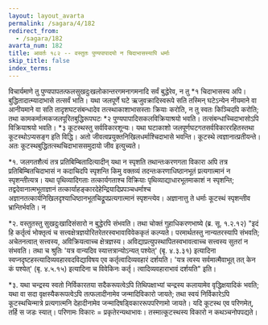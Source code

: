 ```yaml
---
layout: layout_avarta
permalink: /sagara/4/182
redirect_from:
  - /sagara/182
avarta_num: 182
title: आवर्तः १८२ -- वस्तुतः पुण्यपापादयो न चिदाभासस्यापि धर्माः
skip_title: false
index_terms: 
---
```


विचार्यमाणे तु पुण्यपापतत्फलसुखदुःखलोकान्तरगमनागमनादि
सर्वं बुद्धेरेव, न तु *१ चिदाभासस्य अपि। बुद्धितादात्म्यादाभासे तत्सर्वं भाति। यथा
जलपूर्णे घटे ऋजुवक्रादिस्वरूपे सति तस्मिन् घटेऽन्येन नीयमाने वा
आनीयमाने वा सति तादृशघटसंबन्धादेव तत्स्थाकाशाभासस्ताः क्रियाः
करोति, न तु स्वतः किञ्चिदपि करोति; तथा कामकर्मात्मकजलपूरितबुद्धिरूपघटः *२ पुण्यपापादिसकलविक्रियाश्रयो भवति। तत्संबन्धाच्चिदाभासोऽपि
विक्रियाश्रयो भवति। *३ कूटस्थस्तु सर्वविकारशून्यः। यथा घटाकाशो जलपूर्णघटगतसर्वविकाररहितस्तथा कूटस्थोऽप्यसङ्ग इति विद्धि। अतो जीवत्वप्रयुक्तनिखिलधर्माश्चिदाभासे भवन्ति। कूटस्थे त्वज्ञानात्प्रतीयन्ते। अतः
कूटस्थबुद्धितत्स्थचिदाभाससमुदायो जीव इत्युच्यते।

<div class="footnote" markdown="1">
*१. जलगतशैत्यं तत्र प्रतिबिम्बितादित्यादीन् यथा न स्पृशति तथान्तःकरणगता विकारा अपि तत्र प्रतिबिम्बितचिदाभासं न कदाचिदपि स्पृशन्ति किमु वक्तव्यं
तदन्तःकरणाधिष्ठानभूतं प्रत्यगात्मानं न स्पृशन्तीत्यत्र। यथा पृथिव्यादिगताः तत्कार्यगताश्च विक्रियाः पृथिव्याद्याधारभूतमाकाशं न स्पृशन्ति; तद्वदेवानात्मभूताज्ञानं तत्कार्याहङ्कारदेहेन्द्रियादिप्रपञ्चधर्माश्च अज्ञानतत्कार्यनिखिलदृश्याधिष्ठानभूतचिद्रूपप्रत्यगात्मानं
स्पृशन्त्येव। अज्ञानात्तु ते धर्माः कूटस्थं स्पृशन्तीव भ्रान्तिर्भवति।
न

*२. वस्तुतस्तु सुखदुःखादिसंसारो न बुद्धेरपि संभवति। तथा चोक्तं
गुहाधिकरणभाष्ये (ब्र. सू. १.२.१२) "इदं हि कर्तृत्वं भोक्तृत्वं च सत्त्वक्षेत्रज्ञयोरितरेतरस्वभावाविवेककृतं कल्प्यते। परमार्थतस्तु नान्यतरस्यापि संभवति; अचेतनत्वात्
सत्त्वस्य, अविक्रियत्वाच्च क्षेत्रज्ञस्य। अविद्याप्रत्युपस्थापितस्वभावत्वाच्च सत्त्वस्य सुतरां
न संभवति। तथा च श्रुतिः 'यत्र वान्यदिव स्यात्तत्रान्योऽन्यत् पश्येत्' (बृ. ४.३.३१)
इत्यादिना स्वप्नदृष्टहस्त्यादिव्यवहारवदविद्याविषय एव कर्तृत्वादिव्यवहारं दर्शयति। 'यत्र
त्वस्य सर्वमात्मैवाभूत् तत् केन कं पश्येत्' (बृ. ४.५.१५) इत्यादिना च विवेकिनः कर्तृ। त्वादिव्यवहाराभावं दर्शयति" इति।

*३. यथा चन्द्रस्य स्वतो निर्विकारतया सदैकरूपत्वेऽपि तिथिपक्षाभ्यां चन्द्रस्य
कलायामेव वृद्धिक्षयादिकं भवति; यथा वा सदा वृक्षस्यैकरूपत्वेऽपि तत्फलादीनामेव
जन्मादिविकारो जायते; तथा स्वयं निर्विकारेऽपि कूटस्थचिन्मात्रे प्रत्यगात्मनि
देहादीनामेव जन्मादिषड्विकाररूपपरिणामो जायते। यदि कूटस्थ एव परिणमेत्,
तर्हि स जडः स्यात्। परिणामः विकारः = प्रकृतेरन्यथाभावः। तस्मात्कूटस्थस्य विकारो
न कथञ्चनोपपद्यते।
</div>
